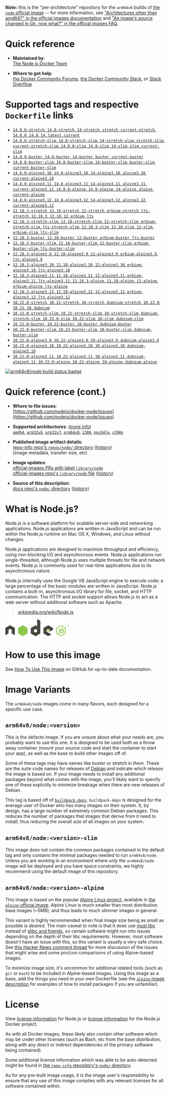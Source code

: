<!--

********************************************************************************

WARNING:

    DO NOT EDIT "node/README.md"

    IT IS AUTO-GENERATED

    (from the other files in "node/" combined with a set of templates)

********************************************************************************

-->

**Note:** this is the "per-architecture" repository for the `arm64v8` builds of [the `node` official image](https://hub.docker.com/_/node) -- for more information, see ["Architectures other than amd64?" in the official images documentation](https://github.com/docker-library/official-images#architectures-other-than-amd64) and ["An image's source changed in Git, now what?" in the official images FAQ](https://github.com/docker-library/faq#an-images-source-changed-in-git-now-what).

# Quick reference

-	**Maintained by**:  
	[The Node.js Docker Team](https://github.com/nodejs/docker-node)

-	**Where to get help**:  
	[the Docker Community Forums](https://forums.docker.com/), [the Docker Community Slack](https://dockr.ly/slack), or [Stack Overflow](https://stackoverflow.com/search?tab=newest&q=docker)

# Supported tags and respective `Dockerfile` links

-	[`14.8.0-stretch`, `14.8-stretch`, `14-stretch`, `stretch`, `current-stretch`, `14.8.0`, `14.8`, `14`, `latest`, `current`](https://github.com/nodejs/docker-node/blob/afee5ceeb1c4589385223a67bbbdaac3522e31cb/14/stretch/Dockerfile)
-	[`14.8.0-stretch-slim`, `14.8-stretch-slim`, `14-stretch-slim`, `stretch-slim`, `current-stretch-slim`, `14.8.0-slim`, `14.8-slim`, `14-slim`, `slim`, `current-slim`](https://github.com/nodejs/docker-node/blob/afee5ceeb1c4589385223a67bbbdaac3522e31cb/14/stretch-slim/Dockerfile)
-	[`14.8.0-buster`, `14.8-buster`, `14-buster`, `buster`, `current-buster`](https://github.com/nodejs/docker-node/blob/afee5ceeb1c4589385223a67bbbdaac3522e31cb/14/buster/Dockerfile)
-	[`14.8.0-buster-slim`, `14.8-buster-slim`, `14-buster-slim`, `buster-slim`, `current-buster-slim`](https://github.com/nodejs/docker-node/blob/afee5ceeb1c4589385223a67bbbdaac3522e31cb/14/buster-slim/Dockerfile)
-	[`14.8.0-alpine3.10`, `14.8-alpine3.10`, `14-alpine3.10`, `alpine3.10`, `current-alpine3.10`](https://github.com/nodejs/docker-node/blob/afee5ceeb1c4589385223a67bbbdaac3522e31cb/14/alpine3.10/Dockerfile)
-	[`14.8.0-alpine3.11`, `14.8-alpine3.11`, `14-alpine3.11`, `alpine3.11`, `current-alpine3.11`, `14.8.0-alpine`, `14.8-alpine`, `14-alpine`, `alpine`, `current-alpine`](https://github.com/nodejs/docker-node/blob/afee5ceeb1c4589385223a67bbbdaac3522e31cb/14/alpine3.11/Dockerfile)
-	[`14.8.0-alpine3.12`, `14.8-alpine3.12`, `14-alpine3.12`, `alpine3.12`, `current-alpine3.12`](https://github.com/nodejs/docker-node/blob/afee5ceeb1c4589385223a67bbbdaac3522e31cb/14/alpine3.12/Dockerfile)
-	[`12.18.3-stretch`, `12.18-stretch`, `12-stretch`, `erbium-stretch`, `lts-stretch`, `12.18.3`, `12.18`, `12`, `erbium`, `lts`](https://github.com/nodejs/docker-node/blob/fdd2b251827817ac7bb4f0b2b082483abff8ea77/12/stretch/Dockerfile)
-	[`12.18.3-stretch-slim`, `12.18-stretch-slim`, `12-stretch-slim`, `erbium-stretch-slim`, `lts-stretch-slim`, `12.18.3-slim`, `12.18-slim`, `12-slim`, `erbium-slim`, `lts-slim`](https://github.com/nodejs/docker-node/blob/fdd2b251827817ac7bb4f0b2b082483abff8ea77/12/stretch-slim/Dockerfile)
-	[`12.18.3-buster`, `12.18-buster`, `12-buster`, `erbium-buster`, `lts-buster`](https://github.com/nodejs/docker-node/blob/fdd2b251827817ac7bb4f0b2b082483abff8ea77/12/buster/Dockerfile)
-	[`12.18.3-buster-slim`, `12.18-buster-slim`, `12-buster-slim`, `erbium-buster-slim`, `lts-buster-slim`](https://github.com/nodejs/docker-node/blob/fdd2b251827817ac7bb4f0b2b082483abff8ea77/12/buster-slim/Dockerfile)
-	[`12.18.3-alpine3.9`, `12.18-alpine3.9`, `12-alpine3.9`, `erbium-alpine3.9`, `lts-alpine3.9`](https://github.com/nodejs/docker-node/blob/fdd2b251827817ac7bb4f0b2b082483abff8ea77/12/alpine3.9/Dockerfile)
-	[`12.18.3-alpine3.10`, `12.18-alpine3.10`, `12-alpine3.10`, `erbium-alpine3.10`, `lts-alpine3.10`](https://github.com/nodejs/docker-node/blob/fdd2b251827817ac7bb4f0b2b082483abff8ea77/12/alpine3.10/Dockerfile)
-	[`12.18.3-alpine3.11`, `12.18-alpine3.11`, `12-alpine3.11`, `erbium-alpine3.11`, `lts-alpine3.11`, `12.18.3-alpine`, `12.18-alpine`, `12-alpine`, `erbium-alpine`, `lts-alpine`](https://github.com/nodejs/docker-node/blob/fdd2b251827817ac7bb4f0b2b082483abff8ea77/12/alpine3.11/Dockerfile)
-	[`12.18.3-alpine3.12`, `12.18-alpine3.12`, `12-alpine3.12`, `erbium-alpine3.12`, `lts-alpine3.12`](https://github.com/nodejs/docker-node/blob/fdd2b251827817ac7bb4f0b2b082483abff8ea77/12/alpine3.12/Dockerfile)
-	[`10.22.0-stretch`, `10.22-stretch`, `10-stretch`, `dubnium-stretch`, `10.22.0`, `10.22`, `10`, `dubnium`](https://github.com/nodejs/docker-node/blob/744e358d7ddee039618e304f98b9f979152ecced/10/stretch/Dockerfile)
-	[`10.22.0-stretch-slim`, `10.22-stretch-slim`, `10-stretch-slim`, `dubnium-stretch-slim`, `10.22.0-slim`, `10.22-slim`, `10-slim`, `dubnium-slim`](https://github.com/nodejs/docker-node/blob/744e358d7ddee039618e304f98b9f979152ecced/10/stretch-slim/Dockerfile)
-	[`10.22.0-buster`, `10.22-buster`, `10-buster`, `dubnium-buster`](https://github.com/nodejs/docker-node/blob/744e358d7ddee039618e304f98b9f979152ecced/10/buster/Dockerfile)
-	[`10.22.0-buster-slim`, `10.22-buster-slim`, `10-buster-slim`, `dubnium-buster-slim`](https://github.com/nodejs/docker-node/blob/744e358d7ddee039618e304f98b9f979152ecced/10/buster-slim/Dockerfile)
-	[`10.22.0-alpine3.9`, `10.22-alpine3.9`, `10-alpine3.9`, `dubnium-alpine3.9`](https://github.com/nodejs/docker-node/blob/744e358d7ddee039618e304f98b9f979152ecced/10/alpine3.9/Dockerfile)
-	[`10.22.0-alpine3.10`, `10.22-alpine3.10`, `10-alpine3.10`, `dubnium-alpine3.10`](https://github.com/nodejs/docker-node/blob/744e358d7ddee039618e304f98b9f979152ecced/10/alpine3.10/Dockerfile)
-	[`10.22.0-alpine3.11`, `10.22-alpine3.11`, `10-alpine3.11`, `dubnium-alpine3.11`, `10.22.0-alpine`, `10.22-alpine`, `10-alpine`, `dubnium-alpine`](https://github.com/nodejs/docker-node/blob/744e358d7ddee039618e304f98b9f979152ecced/10/alpine3.11/Dockerfile)

[![arm64v8/node build status badge](https://img.shields.io/jenkins/s/https/doi-janky.infosiftr.net/job/multiarch/job/arm64v8/job/node.svg?label=arm64v8/node%20%20build%20job)](https://doi-janky.infosiftr.net/job/multiarch/job/arm64v8/job/node/)

# Quick reference (cont.)

-	**Where to file issues**:  
	[https://github.com/nodejs/docker-node/issues](https://github.com/nodejs/docker-node/issues)

-	**Supported architectures**: ([more info](https://github.com/docker-library/official-images#architectures-other-than-amd64))  
	[`amd64`](https://hub.docker.com/r/amd64/node/), [`arm32v6`](https://hub.docker.com/r/arm32v6/node/), [`arm32v7`](https://hub.docker.com/r/arm32v7/node/), [`arm64v8`](https://hub.docker.com/r/arm64v8/node/), [`i386`](https://hub.docker.com/r/i386/node/), [`ppc64le`](https://hub.docker.com/r/ppc64le/node/), [`s390x`](https://hub.docker.com/r/s390x/node/)

-	**Published image artifact details**:  
	[repo-info repo's `repos/node/` directory](https://github.com/docker-library/repo-info/blob/master/repos/node) ([history](https://github.com/docker-library/repo-info/commits/master/repos/node))  
	(image metadata, transfer size, etc)

-	**Image updates**:  
	[official-images PRs with label `library/node`](https://github.com/docker-library/official-images/pulls?q=label%3Alibrary%2Fnode)  
	[official-images repo's `library/node` file](https://github.com/docker-library/official-images/blob/master/library/node) ([history](https://github.com/docker-library/official-images/commits/master/library/node))

-	**Source of this description**:  
	[docs repo's `node/` directory](https://github.com/docker-library/docs/tree/master/node) ([history](https://github.com/docker-library/docs/commits/master/node))

# What is Node.js?

Node.js is a software platform for scalable server-side and networking applications. Node.js applications are written in JavaScript and can be run within the Node.js runtime on Mac OS X, Windows, and Linux without changes.

Node.js applications are designed to maximize throughput and efficiency, using non-blocking I/O and asynchronous events. Node.js applications run single-threaded, although Node.js uses multiple threads for file and network events. Node.js is commonly used for real-time applications due to its asynchronous nature.

Node.js internally uses the Google V8 JavaScript engine to execute code; a large percentage of the basic modules are written in JavaScript. Node.js contains a built-in, asynchronous I/O library for file, socket, and HTTP communication. The HTTP and socket support allows Node.js to act as a web server without additional software such as Apache.

> [wikipedia.org/wiki/Node.js](https://en.wikipedia.org/wiki/Node.js)

![logo](https://raw.githubusercontent.com/docker-library/docs/01c12653951b2fe592c1f93a13b4e289ada0e3a1/node/logo.png)

# How to use this image

See [How To Use This Image](https://github.com/nodejs/docker-node/blob/master/README.md#how-to-use-this-image) on GitHub for up-to-date documentation.

# Image Variants

The `arm64v8/node` images come in many flavors, each designed for a specific use case.

## `arm64v8/node:<version>`

This is the defacto image. If you are unsure about what your needs are, you probably want to use this one. It is designed to be used both as a throw away container (mount your source code and start the container to start your app), as well as the base to build other images off of.

Some of these tags may have names like buster or stretch in them. These are the suite code names for releases of [Debian](https://wiki.debian.org/DebianReleases) and indicate which release the image is based on. If your image needs to install any additional packages beyond what comes with the image, you'll likely want to specify one of these explicitly to minimize breakage when there are new releases of Debian.

This tag is based off of [`buildpack-deps`](https://hub.docker.com/_/buildpack-deps/). `buildpack-deps` is designed for the average user of Docker who has many images on their system. It, by design, has a large number of extremely common Debian packages. This reduces the number of packages that images that derive from it need to install, thus reducing the overall size of all images on your system.

## `arm64v8/node:<version>-slim`

This image does not contain the common packages contained in the default tag and only contains the minimal packages needed to run `arm64v8/node`. Unless you are working in an environment where *only* the `arm64v8/node` image will be deployed and you have space constraints, we highly recommend using the default image of this repository.

## `arm64v8/node:<version>-alpine`

This image is based on the popular [Alpine Linux project](https://alpinelinux.org), available in [the `alpine` official image](https://hub.docker.com/_/alpine). Alpine Linux is much smaller than most distribution base images (~5MB), and thus leads to much slimmer images in general.

This variant is highly recommended when final image size being as small as possible is desired. The main caveat to note is that it does use [musl libc](https://musl.libc.org) instead of [glibc and friends](https://www.etalabs.net/compare_libcs.html), so certain software might run into issues depending on the depth of their libc requirements. However, most software doesn't have an issue with this, so this variant is usually a very safe choice. See [this Hacker News comment thread](https://news.ycombinator.com/item?id=10782897) for more discussion of the issues that might arise and some pro/con comparisons of using Alpine-based images.

To minimize image size, it's uncommon for additional related tools (such as `git` or `bash`) to be included in Alpine-based images. Using this image as a base, add the things you need in your own Dockerfile (see the [`alpine` image description](https://hub.docker.com/_/alpine/) for examples of how to install packages if you are unfamiliar).

# License

View [license information](https://github.com/nodejs/node/blob/master/LICENSE) for Node.js or [license information](https://github.com/nodejs/docker-node/blob/master/LICENSE) for the Node.js Docker project.

As with all Docker images, these likely also contain other software which may be under other licenses (such as Bash, etc from the base distribution, along with any direct or indirect dependencies of the primary software being contained).

Some additional license information which was able to be auto-detected might be found in [the `repo-info` repository's `node/` directory](https://github.com/docker-library/repo-info/tree/master/repos/node).

As for any pre-built image usage, it is the image user's responsibility to ensure that any use of this image complies with any relevant licenses for all software contained within.
